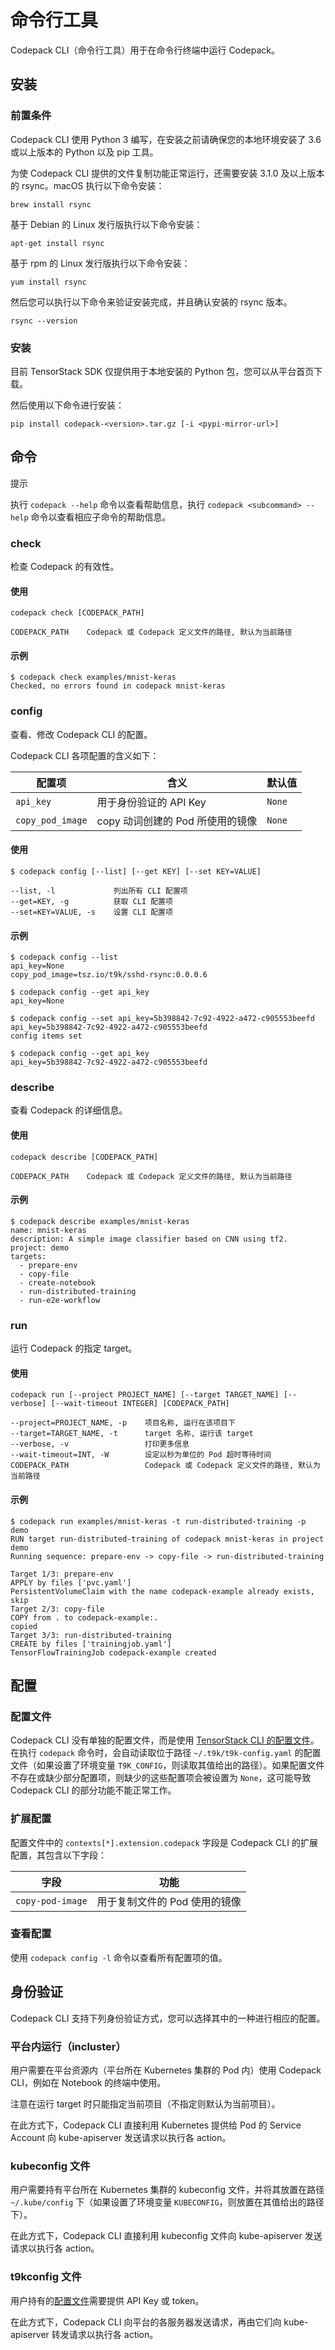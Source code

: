 # 命令行工具

Codepack CLI（命令行工具）用于在命令行终端中运行 Codepack。

## 安装

### 前置条件

Codepack CLI 使用 Python 3 编写，在安装之前请确保您的本地环境安装了 3.6 或以上版本的 Python 以及 pip 工具。

为使 Codepack CLI 提供的文件复制功能正常运行，还需要安装 3.1.0 及以上版本的 rsync。macOS 执行以下命令安装：

```shell
brew install rsync
```

基于 Debian 的 Linux 发行版执行以下命令安装：

```shell
apt-get install rsync
```

基于 rpm 的 Linux 发行版执行以下命令安装：

```shell
yum install rsync
```

然后您可以执行以下命令来验证安装完成，并且确认安装的 rsync 版本。

```shell
rsync --version
```

### 安装

目前 TensorStack SDK 仅提供用于本地安装的 Python 包，您可以从平台首页下载。

然后使用以下命令进行安装：

```shell
pip install codepack-<version>.tar.gz [-i <pypi-mirror-url>]
```

## 命令

<aside class="note tip">
<div class="title">提示</div>

执行 `codepack --help` 命令以查看帮助信息，执行 `codepack <subcommand> --help` 命令以查看相应子命令的帮助信息。

</aside>

### check

检查 Codepack 的有效性。

#### 使用

```shell
codepack check [CODEPACK_PATH]

CODEPACK_PATH    Codepack 或 Codepack 定义文件的路径, 默认为当前路径
```

#### 示例

```shell
$ codepack check examples/mnist-keras
Checked, no errors found in codepack mnist-keras
```

### config

查看、修改 Codepack CLI 的配置。

Codepack CLI 各项配置的含义如下：

| 配置项           | 含义                             | 默认值 |
| ---------------- | -------------------------------- | ------ |
| `api_key`        | 用于身份验证的 API Key           | `None` |
| `copy_pod_image` | copy 动词创建的 Pod 所使用的镜像 | `None` |

#### 使用

```shell
$ codepack config [--list] [--get KEY] [--set KEY=VALUE]

--list, -l             列出所有 CLI 配置项
--get=KEY, -g          获取 CLI 配置项
--set=KEY=VALUE, -s    设置 CLI 配置项
```

#### 示例

```shell
$ codepack config --list
api_key=None
copy_pod_image=tsz.io/t9k/sshd-rsync:0.0.0.6

$ codepack config --get api_key
api_key=None

$ codepack config --set api_key=5b398842-7c92-4922-a472-c905553beefd
api_key=5b398842-7c92-4922-a472-c905553beefd
config items set

$ codepack config --get api_key
api_key=5b398842-7c92-4922-a472-c905553beefd
```

### describe

查看 Codepack 的详细信息。

#### 使用

```shell
codepack describe [CODEPACK_PATH]

CODEPACK_PATH    Codepack 或 Codepack 定义文件的路径, 默认为当前路径
```

#### 示例

```shell
$ codepack describe examples/mnist-keras 
name: mnist-keras
description: A simple image classifier based on CNN using tf2.
project: demo
targets:
  - prepare-env
  - copy-file
  - create-notebook
  - run-distributed-training
  - run-e2e-workflow
```

### run

运行 Codepack 的指定 target。

#### 使用

```shell
codepack run [--project PROJECT_NAME] [--target TARGET_NAME] [--verbose] [--wait-timeout INTEGER] [CODEPACK_PATH]

--project=PROJECT_NAME, -p    项目名称, 运行在该项目下
--target=TARGET_NAME, -t      target 名称, 运行该 target
--verbose, -v                 打印更多信息
--wait-timeout=INT, -W        设定以秒为单位的 Pod 超时等待时间
CODEPACK_PATH                 Codepack 或 Codepack 定义文件的路径, 默认为当前路径
```

#### 示例

```shell
$ codepack run examples/mnist-keras -t run-distributed-training -p demo
RUN target run-distributed-training of codepack mnist-keras in project demo
Running sequence: prepare-env -> copy-file -> run-distributed-training

Target 1/3: prepare-env
APPLY by files ['pvc.yaml']
PersistentVolumeClaim with the name codepack-example already exists, skip
Target 2/3: copy-file
COPY from . to codepack-example:.
copied
Target 3/3: run-distributed-training
CREATE by files ['trainingjob.yaml']
TensorFlowTrainingJob codepack-example created
```

## 配置

### 配置文件

Codepack CLI 没有单独的配置文件，而是使用 [TensorStack CLI 的配置文件](../tensorstack-cli/user-guide.md#配置文件)。在执行 `codepack` 命令时，会自动读取位于路径 `~/.t9k/t9k-config.yaml` 的配置文件（如果设置了环境变量 `T9K_CONFIG`，则读取其值给出的路径）。如果配置文件不存在或缺少部分配置项，则缺少的这些配置项会被设置为 `None`，这可能导致 Codepack CLI 的部分功能不能正常工作。

### 扩展配置

配置文件中的 `contexts[*].extension.codepack` 字段是 Codepack CLI 的扩展配置，其包含以下字段：

| 字段             | 功能                          |
| ---------------- | ----------------------------- |
| `copy-pod-image` | 用于复制文件的 Pod 使用的镜像 |

### 查看配置

使用 `codepack config -l` 命令以查看所有配置项的值。

## 身份验证

Codepack CLI 支持下列身份验证方式，您可以选择其中的一种进行相应的配置。

### 平台内运行（incluster）

用户需要在平台资源内（平台所在 Kubernetes 集群的 Pod 内）使用 Codepack CLI，例如在 Notebook 的终端中使用。

注意在运行 target 时只能指定当前项目（不指定则默认为当前项目）。

在此方式下，Codepack CLI 直接利用 Kubernetes 提供给 Pod 的 Service Account 向 kube-apiserver 发送请求以执行各 action。

### kubeconfig 文件

用户需要持有平台所在 Kubernetes 集群的 kubeconfig 文件，并将其放置在路径 `~/.kube/config` 下（如果设置了环境变量 `KUBECONFIG`，则放置在其值给出的路径下）。

在此方式下，Codepack CLI 直接利用 kubeconfig 文件向 kube-apiserver 发送请求以执行各 action。

### t9kconfig 文件

用户持有的[配置文件](#配置文件)需要提供 API Key 或 token。

在此方式下，Codepack CLI 向平台的各服务器发送请求，再由它们向 kube-apiserver 转发请求以执行各 action。
